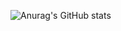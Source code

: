 ![Anurag's GitHub stats](https://github-readme-stats.vercel.app/api?username=AndreyTsivis&show_icons=true&theme=radical)
